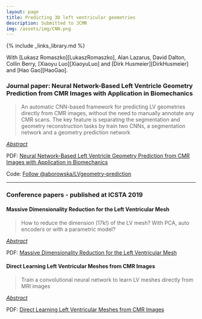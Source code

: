 ```yaml
---
layout: page
title: Predicting 3D left ventricular geometries
description: Submitted to JCMR
img: /assets/img/CNN.png
---
```

{% include _links_library.md %}

<script type="text/javascript">
 function showhide(id) {
    var e = document.getElementById(id);
    e.style.display = (e.style.display == 'block') ? 'none' : 'block';
 }
</script>
   
With [Lukasz Romaszko][LukaszRomaszko], Alan Lazarus, David Dalton, Collin Berry, [Xiaoyu Luo][XiaoyuLuo] and [Dirk Husmeier][DirkHusmeier] and [Hao Gao][HaoGao].


### Journal paper: Neural Network-Based Left Ventricle Geometry Prediction from CMR Images with Application in Biomechanics

> An automatic CNN-based framework for predicting LV geometries directly from CMR images, without the need to manually annotate any CMR scans. The key feature is  separating the segmentation and geometry reconstruction tasks by train two CNNs, a segmentation network and a geometry prediction network

<i class="fa fa-sticky-note" aria-hidden="true"></i> <a href="javascript:showhide('dimred')">_Abstract_</a>
<div id="dimred" style="display:none;">
<p>  <div style="font-size:0.85em; text-align: justify;">Background: Combining biomechanical modelling of left ventricular (LV) function and dysfunction with cardiac magnetic resonance (CMR) imaging has the potential to improve the prognosis of patient-specific cardiovascular disease risks. Biomechanical studies of LV function in three dimensions usually rely on a computerized representation of the LV geometry based on finite element discretization, which is essential for numerically simulating in vivo cardiac dynamics. Detailed knowledge of the LV geometry is also relevant for various other clinical applications, such as assessing the LV cavity volume and wall thickness. Accurately and automatically reconstructing personalized LV geometries from conventional CMR images with minimal manual intervention is still a challenging task, which is a pre-requisite for any subsequent automated biomechanical analysis. Methods: We propose a deep learning-based automatic pipeline for predicting the three-dimensional LV geometry directly from routinely-available cine CMR images, without the need to manually annotate the ventricular wall. Our framework takes advantage of a low-dimensional representation of the high-dimensional LV geometry based on principal component analysis. We analyze how the inference of myocardial passive stiffness is affected by using our automatically generated LV geometries instead of manually generated ones. These insights will inform the development of statistical emulators of LV dynamics to avoid computationally expensive biomechanical simulations. Results: Our proposed framework enables accurate LV geometry reconstruction, outperforming previous approaches by delivering a reconstruction error 50% lower than reported in the literature. We further demonstrate that for a nonlinear cardiac mechanics model, using our reconstructed LV geometries instead of manually extracted ones only moderately affects the inference of passive myocardial stiffness described by an anisotropic hyperelastic constitutive law. Conclusions: We have developed a methodological framework for automatically extracting the LV geometry directly from CMR scans. This has the potential to  make an important step towards personalized medicine by eliminating the need for time consuming and costly manual operations. In addition, our method automatically maps the CMR scan into a low-dimensional representation of the LV geometry, which constitutes an important stepping stone towards the development of an LV geometry-heterogeneous emulator.</div> </p>
</div>

<i class="fa fa-download fa-ld" aria-hidden="true"></i> PDF: <a class="page-link" href="{{ '/research/Romaszko, Borowska, Lazarus, Dalton, Berry, Luo, Husmeier, Gao - Neural Network-Based Left Ventricle Geometry Prediction.pdf' | prepend: site.baseurl | prepend: site.url }}">Neural Network-Based Left Ventricle Geometry Prediction from CMR Images with Application in Biomechanics</a>

Code: <a class="github-button" href="https://github.com/aborowska/LVgeometry-prediction" data-size="large" aria-label="Follow @aborowska/LVgeometry-prediction on GitHub">Follow @aborowska/LVgeometry-prediction</a>


----

### Conference papers - published at ICSTA 2019

#### Massive Dimensionality Reduction for the Left Ventricular Mesh

> How to reduce the dimension (17k!) of the LV mesh? With PCA, auto encoders or with a parametric model?

<i class="fa fa-sticky-note" aria-hidden="true"></i> <a href="javascript:showhide('dimred')">_Abstract_</a>
<div id="dimred" style="display:none;">
<p>  <div style="font-size:0.85em; text-align: justify;">Statistical emulation is a promising approach for the translation of cardio-mechanical modelling into the clinical practice. However, a key challenge is to find a low-dimensional representation of the heart, or, for the specific purpose of diagnosing the risk of heart attacks, the left-ventricle of the heart. We consider the problem of dimensionality reduction of the left ventricular mesh, in which we investigate three classes of techniques: principal component analysis (PCA), deep learning (DL) methods based on auto-encoders, and a parametric model from the cardio-mechanical literature. Our finding is that PCA performs as well as the computationally more expensive DL methods, and both outperform the state-of-the-art parametric model.</div> </p>
</div>

<i class="fa fa-download fa-ld" aria-hidden="true"></i> PDF: <a class="page-link" href="{{ '/research/Romaszko, Lazarus, Gao, Borowska, Luo, Husmeier - Massive Dimensionality Reduction for the Left Ventricular Mesh.pdf' | prepend: site.baseurl | prepend: site.url }}">Massive Dimensionality Reduction for the Left Ventricular Mesh</a>



#### Direct Learning Left Ventricular Meshes from CMR Images

> Train a convolutional neural network to learn LV meshes directly from MRI images

<i class="fa fa-sticky-note" aria-hidden="true"></i> <a href="javascript:showhide('cnn')">_Abstract_</a>
<div id="cnn" style="display:none;">
<p>  <div style="font-size:0.85em; text-align: justify;">Biomechanical studies of the left ventricle (LV) typically rely on a mesh of finite element nodes for a discrete representation of the LV geometry, which is used in an approximate numerical solution of the cardio-mechanical equations based on finite-element discretisation. This is typically done by first manually annotating cardiovascular magnetic resonance (CMR) scans, second creating a preliminary mesh, third manually correcting the mesh to account for motion. The whole process requires specialist knowledge, is time consuming and prone to human error, which prohibits its common adoption in the clinics. We propose to overcome these shortcomings by applying statistical pattern recognition techniques to CMR images. In particular, we train a convolutional neural network (CNN) to predict the LVM via learning its principal component representation directly from CMR scans. As a useful side-product we obtain a low-dimensional representation of the LVM, which is of interest for surrogate models (emulators) of the myocardium constitutive models.</div> </p>
</div>

<i class="fa fa-download fa-ld" aria-hidden="true"></i> PDF: <a class="page-link" href="{{ '/research/Romaszko, Borowska, Lazarus, Gao, Luo, Husmeier - Direct Learning Left Ventricular Meshes from CMR Images.pdf' | prepend: site.baseurl | prepend: site.url }}">Direct Learning Left Ventricular Meshes from CMR Images</a>
